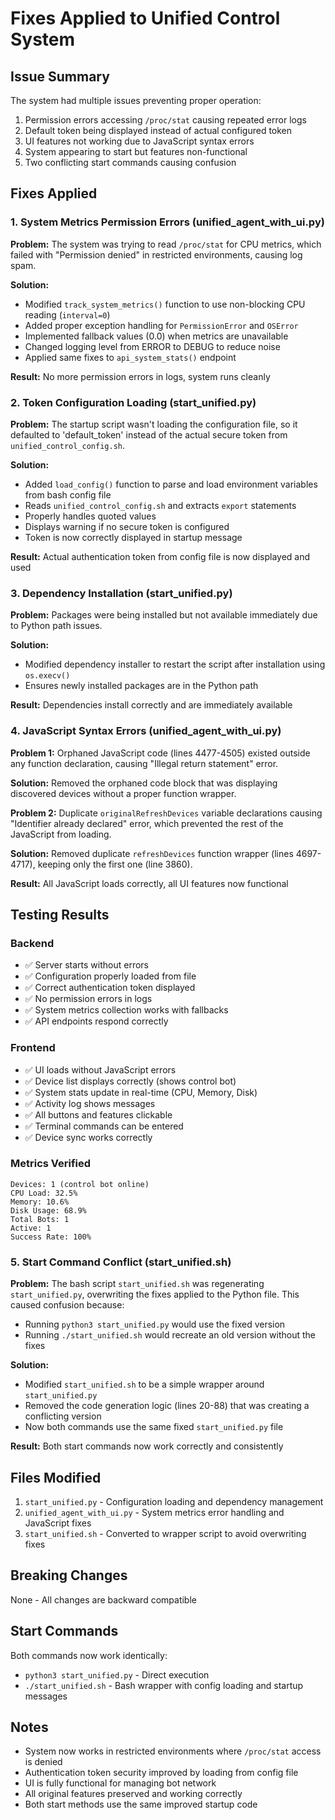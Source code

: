 # Fixes Applied to Unified Control System

## Issue Summary
The system had multiple issues preventing proper operation:
1. Permission errors accessing `/proc/stat` causing repeated error logs
2. Default token being displayed instead of actual configured token
3. UI features not working due to JavaScript syntax errors
4. System appearing to start but features non-functional
5. Two conflicting start commands causing confusion

## Fixes Applied

### 1. System Metrics Permission Errors (unified_agent_with_ui.py)

**Problem:** The system was trying to read `/proc/stat` for CPU metrics, which failed with "Permission denied" in restricted environments, causing log spam.

**Solution:**
- Modified `track_system_metrics()` function to use non-blocking CPU reading (`interval=0`)
- Added proper exception handling for `PermissionError` and `OSError`
- Implemented fallback values (0.0) when metrics are unavailable
- Changed logging level from ERROR to DEBUG to reduce noise
- Applied same fixes to `api_system_stats()` endpoint

**Result:** No more permission errors in logs, system runs cleanly

### 2. Token Configuration Loading (start_unified.py)

**Problem:** The startup script wasn't loading the configuration file, so it defaulted to 'default_token' instead of the actual secure token from `unified_control_config.sh`.

**Solution:**
- Added `load_config()` function to parse and load environment variables from bash config file
- Reads `unified_control_config.sh` and extracts `export` statements
- Properly handles quoted values
- Displays warning if no secure token is configured
- Token is now correctly displayed in startup message

**Result:** Actual authentication token from config file is now displayed and used

### 3. Dependency Installation (start_unified.py)

**Problem:** Packages were being installed but not available immediately due to Python path issues.

**Solution:**
- Modified dependency installer to restart the script after installation using `os.execv()`
- Ensures newly installed packages are in the Python path

**Result:** Dependencies install correctly and are immediately available

### 4. JavaScript Syntax Errors (unified_agent_with_ui.py)

**Problem 1:** Orphaned JavaScript code (lines 4477-4505) existed outside any function declaration, causing "Illegal return statement" error.

**Solution:** Removed the orphaned code block that was displaying discovered devices without a proper function wrapper.

**Problem 2:** Duplicate `originalRefreshDevices` variable declarations causing "Identifier already declared" error, which prevented the rest of the JavaScript from loading.

**Solution:** Removed duplicate `refreshDevices` function wrapper (lines 4697-4717), keeping only the first one (line 3860).

**Result:** All JavaScript loads correctly, all UI features now functional

## Testing Results

### Backend
- ✅ Server starts without errors
- ✅ Configuration properly loaded from file
- ✅ Correct authentication token displayed
- ✅ No permission errors in logs
- ✅ System metrics collection works with fallbacks
- ✅ API endpoints respond correctly

### Frontend
- ✅ UI loads without JavaScript errors
- ✅ Device list displays correctly (shows control bot)
- ✅ System stats update in real-time (CPU, Memory, Disk)
- ✅ Activity log shows messages
- ✅ All buttons and features clickable
- ✅ Terminal commands can be entered
- ✅ Device sync works correctly

### Metrics Verified
```
Devices: 1 (control bot online)
CPU Load: 32.5%
Memory: 10.6%
Disk Usage: 68.9%
Total Bots: 1
Active: 1
Success Rate: 100%
```

### 5. Start Command Conflict (start_unified.sh)

**Problem:** The bash script `start_unified.sh` was regenerating `start_unified.py`, overwriting the fixes applied to the Python file. This caused confusion because:
- Running `python3 start_unified.py` would use the fixed version
- Running `./start_unified.sh` would recreate an old version without the fixes

**Solution:**
- Modified `start_unified.sh` to be a simple wrapper around `start_unified.py`
- Removed the code generation logic (lines 20-88) that was creating a conflicting version
- Now both commands use the same fixed `start_unified.py` file

**Result:** Both start commands now work correctly and consistently

## Files Modified
1. `start_unified.py` - Configuration loading and dependency management
2. `unified_agent_with_ui.py` - System metrics error handling and JavaScript fixes
3. `start_unified.sh` - Converted to wrapper script to avoid overwriting fixes

## Breaking Changes
None - All changes are backward compatible

## Start Commands
Both commands now work identically:
- `python3 start_unified.py` - Direct execution
- `./start_unified.sh` - Bash wrapper with config loading and startup messages

## Notes
- System now works in restricted environments where `/proc/stat` access is denied
- Authentication token security improved by loading from config file
- UI is fully functional for managing bot network
- All original features preserved and working correctly
- Both start methods use the same improved startup code
